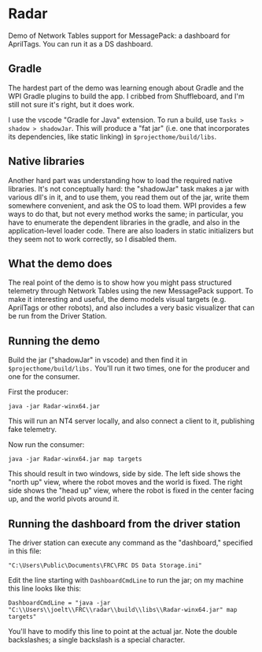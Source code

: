 # Radar

Demo of Network Tables support for MessagePack: a dashboard for AprilTags.
You can run it as a DS dashboard.

## Gradle

The hardest part of the demo was learning enough about Gradle and the WPI Gradle plugins
to build the app.  I cribbed from Shuffleboard, and I'm still not sure it's right, but
it does work.

I use the vscode "Gradle for Java" extension.  To run a build, use `Tasks > shadow > shadowJar`.
This will produce a "fat jar" (i.e. one that incorporates its dependencies, like static
linking) in `$projecthome/build/libs`.

## Native libraries

Another hard part was understanding how to load the required native libraries.  It's not
conceptually hard: the "shadowJar" task makes a jar with various dll's in it, and to use them,
you read them out of the jar, write them somewhere convenient, and ask the OS to load them.
WPI provides a few ways to do that, but not every method works the same; in particular,
you have to enumerate the dependent libraries in the gradle, and also in the application-level
loader code.  There are also loaders in static initializers but they seem not to work
correctly, so I disabled them.

## What the demo does

The real point of the demo is to show how you might pass structured telemetry through
Network Tables using the new MessagePack support.  To make it interesting and useful, the
demo models visual targets (e.g. AprilTags or other robots), and also includes a very
basic visualizer that can be run from the Driver Station.

## Running the demo

Build the jar ("shadowJar" in vscode) and then find it
in `$projecthome/build/libs.`  You'll run it two times, one for the producer and
one for the consumer.

First the producer:

```
java -jar Radar-winx64.jar
```

This will run an NT4 server locally, and also connect a client to it, publishing fake
telemetry.

Now run the consumer:

```
java -jar Radar-winx64.jar map targets
```

This should result in two windows, side by side.  The left side shows
the "north up" view, where the robot moves and the world is fixed.
The right side shows the "head up" view, where the robot is fixed in the
center facing up, and the world pivots around it.

## Running the dashboard from the driver station

The driver station can execute any command as the "dashboard," specified
in this file:

```
"C:\Users\Public\Documents\FRC\FRC DS Data Storage.ini"
```

Edit the line starting with `DashboardCmdLine` to run the jar; on my
machine this line looks like this:

```
DashboardCmdLine = "java -jar "C:\\Users\\joelt\\FRC\\radar\\build\\libs\\Radar-winx64.jar" map targets"
```

You'll have to modify this line to point at the actual jar.
Note the double backslashes; a single backslash is a special character.
